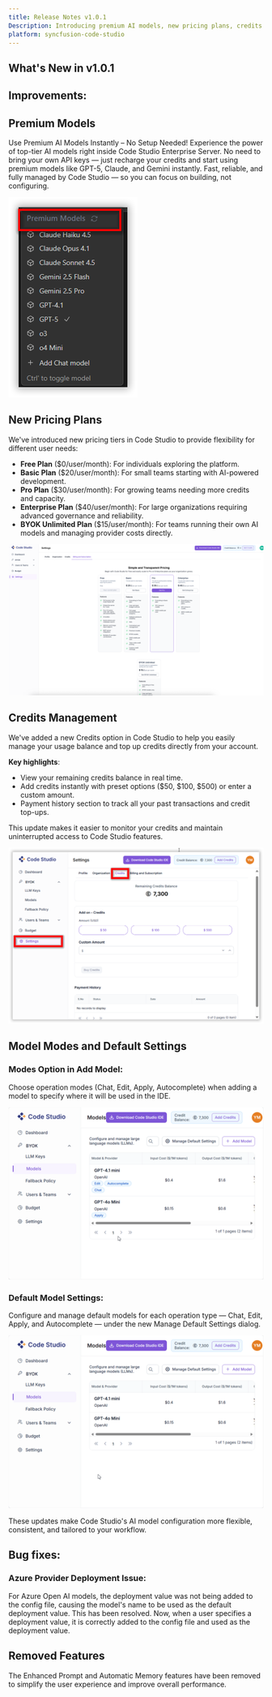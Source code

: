 ```yaml
---
title: Release Notes v1.0.1
Description: Introducing premium AI models, new pricing plans, credits management system, and improved model configuration options in Syncfusion Code Studio.
platform: syncfusion-code-studio
---
```



## What's New in v1.0.1


## Improvements:

## Premium Models
Use Premium AI Models Instantly – No Setup Needed! Experience the power of top-tier AI models right inside Code Studio Enterprise Server. No need to bring your own API keys — just recharge your credits and start using premium models like GPT-5, Claude, and Gemini instantly. Fast, reliable, and fully managed by Code Studio — so you can focus on building, not configuring.

 <img src="./releasenotes-images/Premiummodel.png" alt="release notes" >

## New Pricing Plans
We've introduced new pricing tiers in Code Studio to provide flexibility for different user needs:

- **Free Plan** ($0/user/month): For individuals exploring the platform.  
- **Basic Plan** ($20/user/month): For small teams starting with AI-powered development.  
- **Pro Plan** ($30/user/month): For growing teams needing more credits and capacity.  
- **Enterprise Plan** ($40/user/month): For large organizations requiring advanced governance and reliability.  
- **BYOK Unlimited Plan** ($15/user/month): For teams running their own AI models and managing provider costs directly.

<img src="./releasenotes-images/pricing.png" alt="release notes" >

## Credits Management
We've added a new Credits option in Code Studio to help you easily manage your usage balance and top up credits directly from your account.

**Key highlights**:
- View your remaining credits balance in real time.  
- Add credits instantly with preset options ($50, $100, $500) or enter a custom amount.  
- Payment history section to track all your past transactions and credit top-ups.  

This update makes it easier to monitor your credits and maintain uninterrupted access to Code Studio features.

<img src="./releasenotes-images/credit.png" alt="release notes" >

## Model Modes and Default Settings

### Modes Option in Add Model:
Choose operation modes (Chat, Edit, Apply, Autocomplete) when adding a model to specify where it will be used in the IDE.  

<img src="./releasenotes-images/modeaddmodel.gif" alt="release notes" >

### Default Model Settings:
Configure and manage default models for each operation type — Chat, Edit, Apply, and Autocomplete — under the new Manage Default Settings dialog.  

<img src="./releasenotes-images/defaultmodel.gif" alt="release notes" >

These updates make Code Studio's AI model configuration more flexible, consistent, and tailored to your workflow.

## Bug fixes: 
### Azure Provider Deployment Issue:
For Azure Open AI models, the deployment value was not being added to the config file, causing the model's name to be used as the default deployment value. This has been resolved. Now, when a user specifies a deployment value, it is correctly added to the config file and used as the deployment value.

## Removed Features
The Enhanced Prompt and Automatic Memory features have been removed to simplify the user experience and improve overall performance.